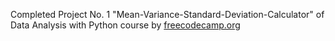 Completed Project No. 1 "Mean-Variance-Standard-Deviation-Calculator" of Data Analysis with Python course by [freecodecamp.org](https://www.freecodecamp.org/)
